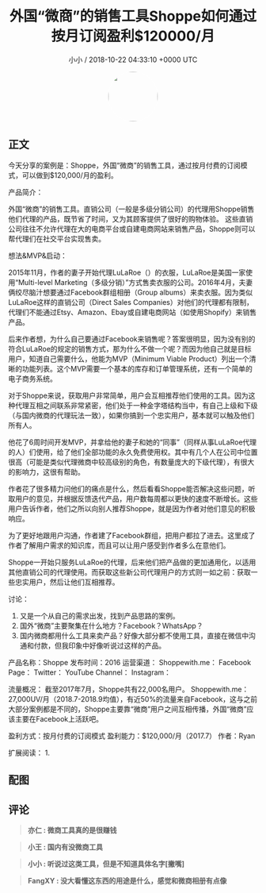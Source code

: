 <h1 align="center">外国“微商”的销售工具Shoppe如何通过按月订阅盈利$120000/月</h1>
<p align="center">
    <a>小小 / 2018-10-22 04:33:10 &#43;0000 UTC</a>
</p>

<div align="center">
    <img src="https://images.zsxq.com/FqJETMd11eiK85RFbTPRtoG5QYxK?e=1590940799&amp;token=kIxbL07-8jAj8w1n4s9zv64FuZZNEATmlU_Vm6zD:H6UajWFKcHQPgpL_rSpAkKn0ado=" width="100" height="100" style="border:1px solid;border-radius:50%; color:#ffffff"/>
</div>

## 正文

<div>
 

今天分享的案例是：Shoppe，外国“微商”的销售工具，通过按月付费的订阅模式，可以做到$120,000/月的盈利。

产品简介：

外国“微商”的销售工具。直销公司（一般是多级分销公司）的代理用Shoppe销售他们代理的产品，既节省了时间，又为其顾客提供了很好的购物体验。
这些直销公司往往不允许代理在大的电商平台或自建电商网站来销售产品，Shoppe则可以帮代理们在社交平台实现售卖。

想法&amp;MVP&amp;启动：

2015年11月，作者的妻子开始代理LuLaRoe（）的衣服，LuLaRoe是美国一家使用“Multi-level Marketing（多级分销）”方式售卖衣服的公司。2016年4月，夫妻俩绞尽脑汁想要通过Facebook群组相册（Group albums）来卖衣服。因为类似LuLaRoe这样的直销公司（Direct Sales Companies）对他们的代理都有限制，代理们不能通过Etsy、Amazon、Ebay或自建电商网站（如使用Shopify）来销售产品。

后来作者想，为什么自己要通过Facebook来销售呢？答案很明显，因为没有别的符合LuLaRoe的规定的销售方式，那为什么不做一个呢？而因为他自己就是目标用户，知道自己需要什么，他能为MVP（Minimum Viable Product）列出一个清晰的功能列表。这个MVP需要一个基本的库存和订单管理系统，还有一个简单的电子商务系统。

对于Shoppe来说，获取用户非常简单，用户会互相推荐他们使用的工具。因为这种代理互相之间联系非常紧密，他们处于一种金字塔结构当中，有自己上级和下级（与国内微商的代理玩法一致），如果你搞到一个忠实用户，基本就可以触及他们所有人。

他花了6周时间开发MVP，并拿给他的妻子和她的“同事”（同样从事LuLaRoe代理的人）们使用，给了他们全部功能的永久免费使用权。其中有几个人在公司中位置很高（可能是类似代理微商中较高级别的角色，有数量庞大的下级代理），有很大的影响力，这很有帮助。

作者花了很多精力问他们的痛点是什么，然后看看Shoppe能否解决这些问题，听取用户的意见，并根据反馈迭代产品，用户数每周都以更快的速度不断增长。这些用户告诉作者，他们之所以向别人推荐Shoppe，就是因为作者对他们意见的积极响应。

为了更好地跟用户沟通，作者建了Facebook群组，把用户都拉了进去。这里成了作者了解用户需求的知识库，而且可以让用户感受到作者多么在意他们。

Shoppe一开始只服务LuLaRoe的代理，后来他们把产品做的更加通用化，以适用其他直销公司的代理使用。而获取这些新公司代理用户的方式则一如之前：获取一些忠实用户，然后让他们互相推荐。

讨论：
1. 又是一个从自己的需求出发，找到产品思路的案例。
2. 国外“微商”主要聚集在什么地方？Facebook？WhatsApp？
3. 国内微商都用什么工具来卖产品？好像大部分都不使用工具，直接在微信中沟通和付款，但我印象中好像听说过这样的产品。


产品名称：Shoppe
发布时间：2016
运营渠道：
Shoppewith.me：
Facebook Page：
Twitter：
YouTube Channel：
Instagram：

流量概况：
截至2017年7月，Shoppe共有22,000名用户。
Shoppewith.me：27,000UV/月（2018.7-2018.9均值），有近50%的流量来自Facebook，这与之前大部分案例都是不同的，Shoppe主要靠“微商”用户之间互相传播，外国“微商”应该主要在Facebook上活跃吧。

盈利方式：按月付费的订阅模式
盈利能力：$120,000/月（2017.7）
作者：Ryan

扩展阅读：
1. 
</div>

## 配图
<div class="image" align="center">

</div>

## 评论

<div align="left">
<div>

<blockquote >
<span> <strong>亦仁 : 微商工具真的是很赚钱 </strong></span>
</blockquote>

<blockquote >
<span> <strong>小王 : 国内有没微商工具 </strong></span>
</blockquote>

<blockquote >
<span> <strong>小小 : 听说过这类工具，但是不知道具体名字[撇嘴] </strong></span>
</blockquote>

<blockquote >
<span> <strong>FangXY : 没大看懂这东西的用途是什么，感觉和微商相册有点像 </strong></span>
</blockquote>

</div>
</div>